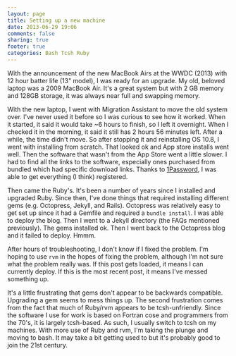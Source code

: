 ```yaml
---
layout: page
title: Setting up a new machine
date: 2013-06-29 19:06
comments: false
sharing: true
footer: true
categories: Bash Tcsh Ruby 
---
```

With the announcement of the new MacBook Airs at the WWDC (2013) with 12 hour batter life (13" model), I was ready for an upgrade.  My old, beloved laptop was a 2009 MacBook Air.  It's a great system but with 2 GB memory and 128GB storage, it was always near full and swapping memory.  

With the new laptop, I went with Migration Assistant to move the old system over.  I've never used it before so I was curious to see how it worked.  When it started, it said it would take ~6 hours to finish, so I left it overnight.  When I checked it in the morning, it said it still has 2 hours 56 minutes left.  After a while, the time didn't move.  So after stopping it and reinstalling OS 10.8, I went with installing from scratch.  That looked ok and App store installs went well.  Then the software that wasn't from the App Store went a little slower.  I had to find all the links to the software, especially ones purchased from bundled which had specific download links. Thanks to [1Password](https://agilebits.com/onepassword), I was able to get everything (I think) registered.  

Then came the Ruby's.  It's been a number of years since I installed and upgraded Ruby.  Since then, I've done things that required installing different gems (e.g. Octopress, Jekyll, and Rails).  Octopress was relatively easy to get set up since it had a Gemfile and required a <code>bundle install</code>.  I was able to deploy the blog.  Then I went to a Jekyll directory (the FAQs mentioned previously).  The gems installed ok.  Then I went back to the Octopress blog and it failed to deploy.  Hmmm.  

After hours of troubleshooting, I don't know if I fixed the problem.  I'm hoping to use <code>rvm</code> in the hopes of fixing the problem, although I'm not sure what the problem really was.  If this post gets loaded, it means I can currently deploy.  If this is the most recent post, it means I've messed something up.  

It's a little frustrating that gems don't appear to be backwards compatible.  Upgrading a gem seems to mess things up.  The second frustration comes from the fact that much of Ruby/rvm appears to be tcsh-unfriendly.  Since the software I use for work is based on Fortran cose and programmers from the 70's, it is largely tcsh-based.  As such, I usually switch to tcsh on my machines.  With more use of Ruby and rvm, I'm taking the plunge and moving to bash.  It may take a bit getting used to but it's probably good to join the 21st century.
